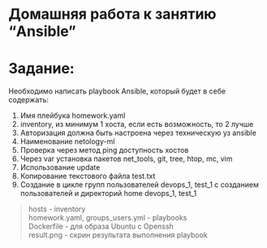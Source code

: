 # Домашняя работа к занятию “Ansible”

# Задание:
Необходимо написать playbook Ansible, который будет в себе содержать:<br>
1. Имя плейбука homework.yaml<br>
2. inventory, из минимум 1 хоста, если есть возможность, то 2 лучше <br>
3. Авторизация должна быть настроена через техническую уз ansible <br>
4. Наименование netology-ml<br>
5. Проверка через метод ping доступность хостов<br>
6. Через var установка пакетов net_tools, git, tree, htop, mc, vim<br>
7. Использование update<br>
8. Копирование текстового файла test.txt<br>
9. Создание в цикле групп пользователей devops_1, test_1 с созданием пользователей и директорий home devops_1, test_1<br>

> hosts - inventory<br>
> homework.yaml, groups_users.yml - playbooks<br>
> Dockerfile - для образа Ubuntu с Openssh<br>
> result.png - скрин результата выполнения playbook<br>
